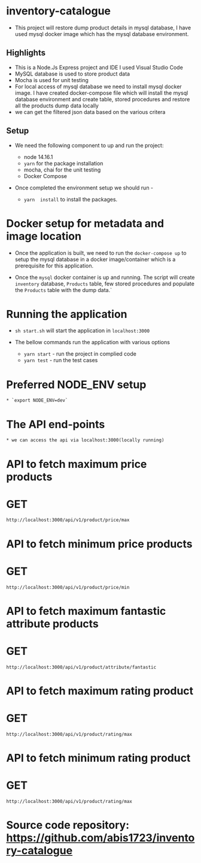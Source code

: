 # inventory-catalogue
* This project will restore dump product details in mysql database, I have used mysql docker image which has the mysql database environment.

## Highlights
* This is a Node.Js Express project and IDE I used  Visual Studio Code
* MySQL database is used to store product data 
* Mocha is used for unit testing
* For local access of mysql database we need to install  mysql docker image. I have created docker-compose file which will install the mysql database environment and create table, stored procedures and restore all the products dump data locally
* we can get the filtered json data based on the various critera

## Setup
* We need the following component to up and run the project:
    * node 14.16.1
    * `yarn` for the package installation
    * mocha, chai for the unit testing
    * Docker Compose

* Once completed the environment setup we should run - 
    * `yarn  install` to install the packages.

# Docker setup for metadata and image location
* Once the application is built, we need to run the `docker-compose up` to setup the mysql database in a docker image/container which is a prerequisite for this application. 

* Once the `mysql` docker container is up and running. The script will create `inventory` database, `Products` table, few stored procedures and populate the `Products` table with the dump data.`

# Running the application
* `sh start.sh` will start the application in `localhost:3000`

* The bellow commands run the application with various options
    * `yarn start` - run the project in complied code
    * `yarn test` - run the test cases

# Preferred NODE_ENV setup
    * `export NODE_ENV=dev` 

# The API end-points
    * we can access the api via localhost:3000(locally running) 

# API to fetch maximum price products
# GET 
    http://localhost:3000/api/v1/product/price/max

# API to fetch minimum price products
# GET 
    http://localhost:3000/api/v1/product/price/min

# API to fetch maximum fantastic attribute products
# GET 
    http://localhost:3000/api/v1/product/attribute/fantastic

# API to fetch maximum rating product
# GET 
    http://localhost:3000/api/v1/product/rating/max

# API to fetch minimum rating product
# GET 
    http://localhost:3000/api/v1/product/rating/max

# Source code repository: https://github.com/abis1723/inventory-catalogue




